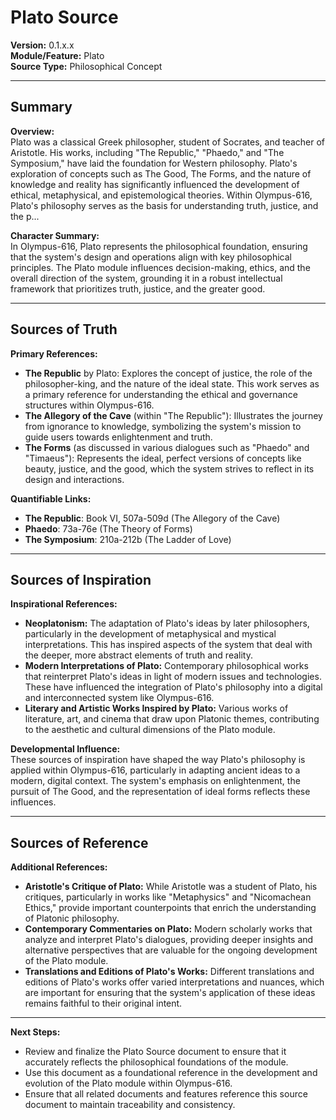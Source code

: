 # Plato Source

**Version:** 0.1.x.x  
**Module/Feature:** Plato  
**Source Type:** Philosophical Concept

---

## Summary

**Overview:**  
Plato was a classical Greek philosopher, student of Socrates, and teacher of Aristotle. His works, including "The Republic," "Phaedo," and "The Symposium," have laid the foundation for Western philosophy. Plato's exploration of concepts such as The Good, The Forms, and the nature of knowledge and reality has significantly influenced the development of ethical, metaphysical, and epistemological theories. Within Olympus-616, Plato's philosophy serves as the basis for understanding truth, justice, and the p...

**Character Summary:**  
In Olympus-616, Plato represents the philosophical foundation, ensuring that the system's design and operations align with key philosophical principles. The Plato module influences decision-making, ethics, and the overall direction of the system, grounding it in a robust intellectual framework that prioritizes truth, justice, and the greater good.

---

## Sources of Truth

**Primary References:**  
- **The Republic** by Plato: Explores the concept of justice, the role of the philosopher-king, and the nature of the ideal state. This work serves as a primary reference for understanding the ethical and governance structures within Olympus-616.
- **The Allegory of the Cave** (within "The Republic"): Illustrates the journey from ignorance to knowledge, symbolizing the system's mission to guide users towards enlightenment and truth.
- **The Forms** (as discussed in various dialogues such as "Phaedo" and "Timaeus"): Represents the ideal, perfect versions of concepts like beauty, justice, and the good, which the system strives to reflect in its design and interactions.

**Quantifiable Links:**  
- **The Republic**: Book VI, 507a-509d (The Allegory of the Cave)
- **Phaedo**: 73a-76e (The Theory of Forms)
- **The Symposium**: 210a-212b (The Ladder of Love)

---

## Sources of Inspiration

**Inspirational References:**  
- **Neoplatonism:** The adaptation of Plato's ideas by later philosophers, particularly in the development of metaphysical and mystical interpretations. This has inspired aspects of the system that deal with the deeper, more abstract elements of truth and reality.
- **Modern Interpretations of Plato:** Contemporary philosophical works that reinterpret Plato's ideas in light of modern issues and technologies. These have influenced the integration of Plato's philosophy into a digital and interconnected system like Olympus-616.
- **Literary and Artistic Works Inspired by Plato:** Various works of literature, art, and cinema that draw upon Platonic themes, contributing to the aesthetic and cultural dimensions of the Plato module.

**Developmental Influence:**  
These sources of inspiration have shaped the way Plato's philosophy is applied within Olympus-616, particularly in adapting ancient ideas to a modern, digital context. The system's emphasis on enlightenment, the pursuit of The Good, and the representation of ideal forms reflects these influences.

---

## Sources of Reference

**Additional References:**  
- **Aristotle's Critique of Plato:** While Aristotle was a student of Plato, his critiques, particularly in works like "Metaphysics" and "Nicomachean Ethics," provide important counterpoints that enrich the understanding of Platonic philosophy.
- **Contemporary Commentaries on Plato:** Modern scholarly works that analyze and interpret Plato's dialogues, providing deeper insights and alternative perspectives that are valuable for the ongoing development of the Plato module.
- **Translations and Editions of Plato's Works:** Different translations and editions of Plato's works offer varied interpretations and nuances, which are important for ensuring that the system's application of these ideas remains faithful to their original intent.

---

**Next Steps:**
- Review and finalize the Plato Source document to ensure that it accurately reflects the philosophical foundations of the module.
- Use this document as a foundational reference in the development and evolution of the Plato module within Olympus-616.
- Ensure that all related documents and features reference this source document to maintain traceability and consistency.
